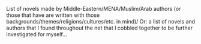  List of novels made by Middle-Eastern/MENA/Muslim/Arab authors (or those that have are written with those backgrounds/themes/religions/cultures/etc. in mind)/ Or: a list of novels and authors that I found throughout the net that I cobbled together to be further investigated for myself... 